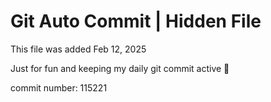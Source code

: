 # Git Auto Commit | Hidden File

This file was added Feb 12, 2025

Just for fun and keeping my daily git commit active 🤪

commit number: 115221
